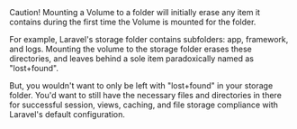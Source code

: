 <aside class="callout">
Caution! Mounting a Volume to a folder will initially erase any item it contains during the first time the Volume is mounted for the folder. 

For example, Laravel's storage folder contains subfolders: app, framework, and logs. 
Mounting the volume to the storage folder erases these directories, and leaves behind a sole item paradoxically named as "lost+found". 

But, you wouldn't want to only be left with "lost+found" in your storage folder. You'd want to still have the necessary files and directories in there for successful session, views, caching, and file storage compliance with Laravel's default configuration.
</aside>
